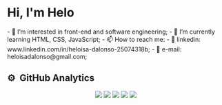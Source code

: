 <h1 align="left">Hi, I'm Helo</h1>
- 👀 I’m interested in front-end and software engineering;
- 🌱 I’m currently learning HTML, CSS, JavaScript;
- 📫 How to reach me:
-     📍 linkedin: www.linkedin.com/in/heloísa-dalonso-25074318b;
-     📍 e-mail: heloisadalonso@gmail.com;

## ⚙️ &nbsp;GitHub Analytics

<div align="center">
<img src="http://github-profile-summary-cards.vercel.app/api/cards/profile-details?username=heloisadalonso&theme=tokyonight" />
<img src="http://github-profile-summary-cards.vercel.app/api/cards/repos-per-language?username=heloisadalonso&theme=tokyonight" />
<img src="http://github-profile-summary-cards.vercel.app/api/cards/most-commit-language?username=heloisadalonso&theme=tokyonight" />
<img src="http://github-profile-summary-cards.vercel.app/api/cards/stats?username=heloisadalonso&theme=tokyonight" />
<img src="http://github-profile-summary-cards.vercel.app/api/cards/productive-time?username=heloisadalonso&theme=tokyonight&utcOffset=8" />
</div>

<!---
heloisadalonso/heloisadalonso is a ✨ special ✨ repository because its `README.md` (this file) appears on your GitHub profile.
You can click the Preview link to take a look at your changes.
--->
